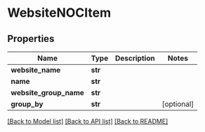 # WebsiteNOCItem

## Properties
Name | Type | Description | Notes
------------ | ------------- | ------------- | -------------
**website_name** | **str** |  | 
**name** | **str** |  | 
**website_group_name** | **str** |  | 
**group_by** | **str** |  | [optional] 

[[Back to Model list]](../README.md#documentation-for-models) [[Back to API list]](../README.md#documentation-for-api-endpoints) [[Back to README]](../README.md)

